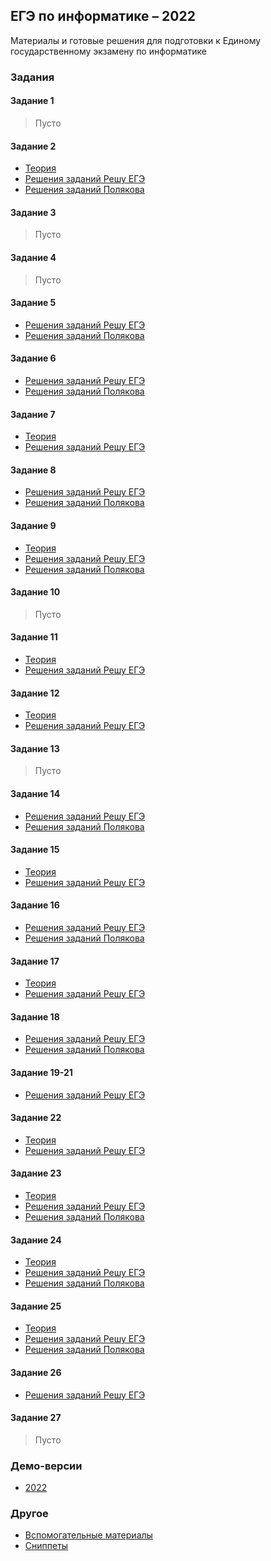 ## ЕГЭ по информатике – 2022
Материалы и готовые решения для подготовки к Единому государственному экзамену по информатике

### Задания

#### Задание 1
> Пусто

#### Задание 2
* [Теория](02/theory.md)
* [Решения заданий Решу ЕГЭ](02/sdamgia)
* [Решения заданий Полякова](02/kpolyakov)

#### Задание 3
> Пусто

#### Задание 4
> Пусто

#### Задание 5
* [Решения заданий Решу ЕГЭ](05/sdamgia)
* [Решения заданий Полякова](05/kpolyakov)

#### Задание 6
* [Решения заданий Решу ЕГЭ](06/sdamgia)
* [Решения заданий Полякова](06/kpolyakov)

#### Задание 7
* [Теория](07/theory.md)
* [Решения заданий Решу ЕГЭ](07/sdamgia)

#### Задание 8
* [Решения заданий Решу ЕГЭ](08/sdamgia)
* [Решения заданий Полякова](08/kpolyakov)


#### Задание 9
* [Теория](09/theory.md)
* [Решения заданий Решу ЕГЭ](09/sdamgia)
* [Решения заданий Полякова](09/kpolyakov)

#### Задание 10
> Пусто

#### Задание 11
* [Теория](11/theory.md)
* [Решения заданий Решу ЕГЭ](11/sdamgia)

#### Задание 12
* [Теория](12/theory.md)
* [Решения заданий Решу ЕГЭ](12/sdamgia)

#### Задание 13
> Пусто

#### Задание 14
* [Решения заданий Решу ЕГЭ](14/sdamgia)
* [Решения заданий Полякова](14/kpolyakov)

#### Задание 15
* [Теория](15/theory.md)
* [Решения заданий Решу ЕГЭ](15/sdamgia)

#### Задание 16
* [Решения заданий Решу ЕГЭ](16/sdamgia)
* [Решения заданий Полякова](16/kpolyakov)

#### Задание 17
* [Теория](17/theory.md)
* [Решения заданий Решу ЕГЭ](17/sdamgia)

#### Задание 18
* [Решения заданий Решу ЕГЭ](18/sdamgia)
* [Решения заданий Полякова](18/kpolyakov)

#### Задание 19-21
* [Решения заданий Решу ЕГЭ](19-21)

#### Задание 22
* [Теория](22/theory.md)
* [Решения заданий Решу ЕГЭ](22/sdamgia)

#### Задание 23
* [Теория](23/theory.md)
* [Решения заданий Решу ЕГЭ](23/sdamgia)
* [Решения заданий Полякова](23/kpolyakov)

#### Задание 24
* [Теория](24/theory.md)
* [Решения заданий Решу ЕГЭ](24/sdamgia)
* [Решения заданий Полякова](24/kpolyakov)

#### Задание 25
* [Теория](25/theory.md)
* [Решения заданий Решу ЕГЭ](25/sdamgia)
* [Решения заданий Полякова](25/kpolyakov)


#### Задание 26
* [Решения заданий Решу ЕГЭ](26/sdamgia)

#### Задание 27
> Пусто

### Демо-версии
* [2022](demo/demo2022)

### Другое
* [Вспомогательные материалы](Материалы/_main.md)
* [Сниппеты](snippets)
